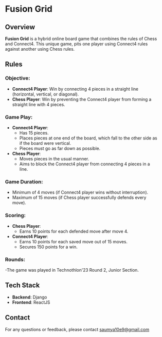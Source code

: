 # Fusion Grid

## Overview
**Fusion Grid** is a hybrid online board game that combines the rules of Chess and Connect4. This unique game, pits one player using Connect4 rules against another using Chess rules.

## Rules
### Objective:
- **Connect4 Player**: Win by connecting 4 pieces in a straight line (horizontal, vertical, or diagonal).
- **Chess Player**: Win by preventing the Connect4 player from forming a straight line with 4 pieces.

### Game Play:
- **Connect4 Player**:
  - Has 15 pieces.
  - Places pieces at one end of the board, which fall to the other side as if the board were vertical.
  - Pieces must go as far down as possible.
- **Chess Player**:
  - Moves pieces in the usual manner.
  - Aims to block the Connect4 player from connecting 4 pieces in a line.

### Game Duration:
- Minimum of 4 moves (if Connect4 player wins without interruption).
- Maximum of 15 moves (if Chess player successfully defends every move).

### Scoring:
- **Chess Player**:
  - Earns 10 points for each defended move after move 4.
- **Connect4 Player**:
  - Earns 10 points for each saved move out of 15 moves.
  - Secures 150 points for a win.

### Rounds:
-The game was played in Technothlon'23 Round 2, Junior Section.
  
## Tech Stack
- **Backend**: Django
- **Frontend**: ReactJS

## Contact
For any questions or feedback, please contact saumya10e9@gmail.com

